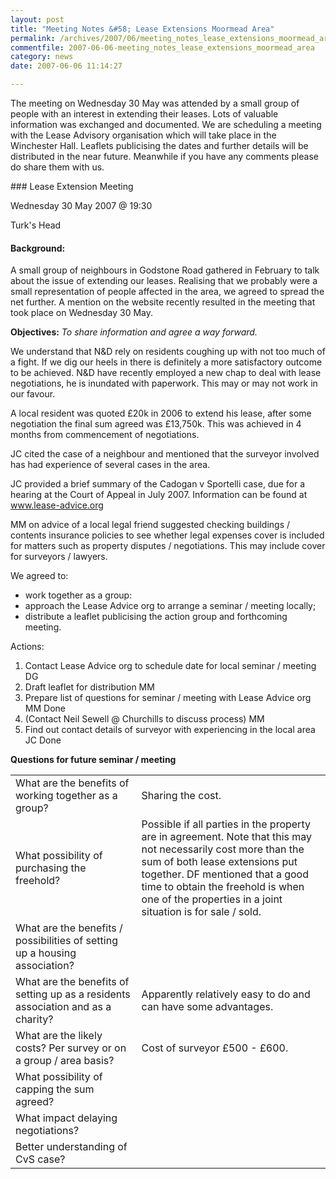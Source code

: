 ```yaml
---
layout: post
title: "Meeting Notes &#58; Lease Extensions Moormead Area"
permalink: /archives/2007/06/meeting_notes_lease_extensions_moormead_area.html
commentfile: 2007-06-06-meeting_notes_lease_extensions_moormead_area
category: news
date: 2007-06-06 11:14:27

---
```


The meeting on Wednesday 30 May was attended by a small group of people with an interest in extending their leases. Lots of valuable information was exchanged and documented. We are scheduling a meeting with the Lease Advisory organisation which will take place in the Winchester Hall. Leaflets publicising the dates and further details will be distributed in the near future. Meanwhile if you have any comments please do share them with us.

<div markdown="1" class="letter">
### Lease Extension Meeting

Wednesday 30 May 2007 @ 19:30

Turk's Head

#### Background:

A small group of neighbours in Godstone Road gathered in February to talk about the issue of extending our leases. Realising that we probably were a small representation of people affected in the area, we agreed to spread the net further. A mention on the website recently resulted in the meeting that took place on Wednesday 30 May.

**Objectives:** *To share information and agree a way forward.*

We understand that N&D rely on residents coughing up with not too much of a fight. If we dig our heels in there is definitely a more satisfactory outcome to be achieved. N&D have recently employed a new chap to deal with lease negotiations, he is inundated with paperwork. This may or may not work in our favour.

A local resident was quoted £20k in 2006 to extend his lease, after some negotiation the final sum agreed was £13,750k. This was achieved in 4 months from commencement of negotiations.

JC cited the case of a neighbour and mentioned that the surveyor involved has had experience of several cases in the area.

JC provided a brief summary of the Cadogan v Sportelli case, due for a hearing at the Court of Appeal in July 2007. Information can be found at www.lease-advice.org

MM on advice of a local legal friend suggested checking buildings / contents insurance policies to see whether legal expenses cover is included for matters such as property disputes / negotiations. This may include cover for surveyors / lawyers.

We agreed to:

-   work together as a group:
-   approach the Lease Advice org to arrange a seminar / meeting locally;
-   distribute a leaflet publicising the action group and forthcoming meeting.

Actions:

1.  Contact Lease Advice org to schedule date for local seminar / meeting DG
2.  Draft leaflet for distribution MM
3.  Prepare list of questions for seminar / meeting with Lease Advice org MM Done
4.  (Contact Neil Sewell @ Churchills to discuss process) MM
5.  Find out contact details of surveyor with experiencing in the local area JC Done

**Questions for future seminar / meeting**

<table>
<tr>
<td width="40%">
What are the benefits of working together as a group?

</td>
<td>
Sharing the cost.

</td>
</tr>
<tr>
<td>
What possibility of purchasing the freehold?

</td>
<td>
Possible if all parties in the property are in agreement. Note that this may not necessarily cost more than the sum of both lease extensions put together. DF mentioned that a good time to obtain the freehold is when one of the properties in a joint situation is for sale / sold.

</td>
</tr>
<tr>
<td>
What are the benefits / possibilities of setting up a housing association?

</td>
</tr>
<tr>
<td>
What are the benefits of setting up as a residents association and as a charity?

</td>
<td>
Apparently relatively easy to do and can have some advantages.

</td>
</tr>
<tr>
<td>
What are the likely costs? Per survey or on a group / area basis?

</td>
<td>
Cost of surveyor £500 - £600.

</td>
</tr>
<tr>
<td>
What possibility of capping the sum agreed?

</td>
</tr>
<tr>
<td>
What impact delaying negotiations?

</td>
</tr>
<tr>
<td>
Better understanding of CvS case?

</td>
</tr>
</table>
</div>

